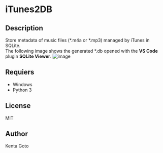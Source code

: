 # iTunes2DB

## Description
Store metadata of music files (*.m4a or *.mp3) managed by iTunes in SQLite.   
The following image shows the generated *.db opened with the **VS Code** plugin **SQLite Viewer**.
![image](https://github.com/KentaGoto/iTunes2DB/assets/10069642/b9d4d692-ced1-4af7-bc3f-9c0d70bbc97f)

## Requiers
- Windows
- Python 3

## License
MIT

## Author
Kenta Goto
